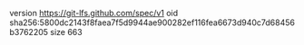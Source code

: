 version https://git-lfs.github.com/spec/v1
oid sha256:5800dc2143f8faea7f5d9944ae900282ef116fea6673d940c7d68456b3762205
size 663
